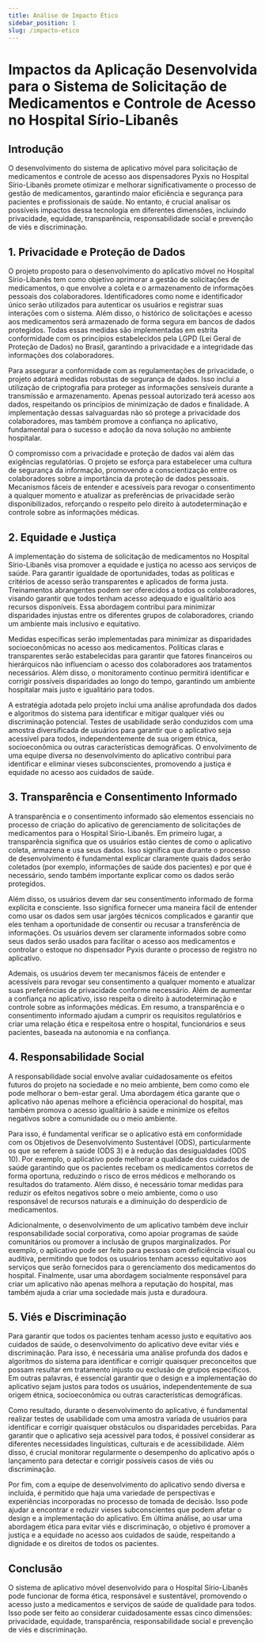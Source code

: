 ```yaml
---
title: Análise de Impacto Ético
sidebar_position: 1
slug: /impacto-etico
---
```


# Impactos da Aplicação Desenvolvida para o Sistema de Solicitação de Medicamentos e Controle de Acesso no Hospital Sírio-Libanês

## Introdução

O desenvolvimento do sistema de aplicativo móvel para solicitação de medicamentos e controle de acesso aos dispensadores Pyxis no Hospital Sírio-Libanês promete otimizar e melhorar significativamente o processo de gestão de medicamentos, garantindo maior eficiência e segurança para pacientes e profissionais de saúde. No entanto, é crucial analisar os possíveis impactos dessa tecnologia em diferentes dimensões, incluindo privacidade, equidade, transparência, responsabilidade social e prevenção de viés e discriminação.

## 1. Privacidade e Proteção de Dados

O projeto proposto para o desenvolvimento do aplicativo móvel no Hospital Sírio-Libanês tem como objetivo aprimorar a gestão de solicitações de medicamentos, o que envolve a coleta e o armazenamento de informações pessoais dos colaboradores. Identificadores como nome e identificador único serão utilizados para autenticar os usuários e registrar suas interações com o sistema. Além disso, o histórico de solicitações e acesso aos medicamentos será armazenado de forma segura em bancos de dados protegidos. Todas essas medidas são implementadas em estrita conformidade com os princípios estabelecidos pela LGPD (Lei Geral de Proteção de Dados) no Brasil, garantindo a privacidade e a integridade das informações dos colaboradores.

Para assegurar a conformidade com as regulamentações de privacidade, o projeto adotará medidas robustas de segurança de dados. Isso inclui a utilização de criptografia para proteger as informações sensíveis durante a transmissão e armazenamento. Apenas pessoal autorizado terá acesso aos dados, respeitando os princípios de minimização de dados e finalidade. A implementação dessas salvaguardas não só protege a privacidade dos colaboradores, mas também promove a confiança no aplicativo, fundamental para o sucesso e adoção da nova solução no ambiente hospitalar.

O compromisso com a privacidade e proteção de dados vai além das exigências regulatórias. O projeto se esforça para estabelecer uma cultura de segurança da informação, promovendo a conscientização entre os colaboradores sobre a importância da proteção de dados pessoais. Mecanismos fáceis de entender e acessíveis para revogar o consentimento a qualquer momento e atualizar as preferências de privacidade serão disponibilizados, reforçando o respeito pelo direito à autodeterminação e controle sobre as informações médicas.

## 2. Equidade e Justiça

A implementação do sistema de solicitação de medicamentos no Hospital Sírio-Libanês visa promover a equidade e justiça no acesso aos serviços de saúde. Para garantir igualdade de oportunidades, todas as políticas e critérios de acesso serão transparentes e aplicados de forma justa. Treinamentos abrangentes podem ser oferecidos a todos os colaboradores, visando garantir que todos tenham acesso adequado e igualitário aos recursos disponíveis. Essa abordagem contribui para minimizar disparidades injustas entre os diferentes grupos de colaboradores, criando um ambiente mais inclusivo e equitativo.

Medidas específicas serão implementadas para minimizar as disparidades socioeconômicas no acesso aos medicamentos. Políticas claras e transparentes serão estabelecidas para garantir que fatores financeiros ou hierárquicos não influenciam o acesso dos colaboradores aos tratamentos necessários. Além disso, o monitoramento contínuo permitirá identificar e corrigir possíveis disparidades ao longo do tempo, garantindo um ambiente hospitalar mais justo e igualitário para todos.

A estratégia adotada pelo projeto inclui uma análise aprofundada dos dados e algoritmos do sistema para identificar e mitigar qualquer viés ou discriminação potencial. Testes de usabilidade serão conduzidos com uma amostra diversificada de usuários para garantir que o aplicativo seja acessível para todos, independentemente de sua origem étnica, socioeconômica ou outras características demográficas. O envolvimento de uma equipe diversa no desenvolvimento do aplicativo contribui para identificar e eliminar vieses subconscientes, promovendo a justiça e equidade no acesso aos cuidados de saúde.


## 3. Transparência e Consentimento Informado

A transparência e o consentimento informado são elementos essenciais no processo de criação do aplicativo de gerenciamento de solicitações de medicamentos para o Hospital Sírio-Libanês. Em primeiro lugar, a transparência significa que os usuários estão cientes de como o aplicativo coleta, armazena e usa seus dados. Isso significa que durante o processo de desenvolvimento é fundamental explicar claramente quais dados serão coletados (por exemplo, informações de saúde dos pacientes) e por que é necessário, sendo também importante explicar como os dados serão protegidos.

Além disso, os usuários devem dar seu consentimento informado de forma explícita e consciente. Isso significa fornecer uma maneira fácil de entender como usar os dados sem usar jargões técnicos complicados e garantir que eles tenham a oportunidade de consentir ou recusar a transferência de informações. Os usuários devem ser claramente informados sobre como seus dados serão usados para facilitar o acesso aos medicamentos e controlar o estoque no dispensador Pyxis durante o processo de registro no aplicativo.

Ademais, os usuários devem ter mecanismos fáceis de entender e acessíveis para revogar seu consentimento a qualquer momento e atualizar suas preferências de privacidade conforme necessário. Além de aumentar a confiança no aplicativo, isso respeita o direito à autodeterminação e controle sobre as informações médicas. Em resumo, a transparência e o consentimento informado ajudam a cumprir os requisitos regulatórios e criar uma relação ética e respeitosa entre o hospital, funcionários e seus pacientes, baseada na autonomia e na confiança.

## 4. Responsabilidade Social

A responsabilidade social envolve avaliar cuidadosamente os efeitos futuros do projeto na sociedade e no meio ambiente, bem como como ele pode melhorar o bem-estar geral. Uma abordagem ética garante que o aplicativo não apenas melhore a eficiência operacional do hospital, mas também promova o acesso igualitário à saúde e minimize os efeitos negativos sobre a comunidade ou o meio ambiente.

Para isso, é fundamental verificar se o aplicativo está em conformidade com os Objetivos de Desenvolvimento Sustentável (ODS), particularmente os que se referem à saúde (ODS 3) e à redução das desigualdades (ODS 10). Por exemplo, o aplicativo pode melhorar a qualidade dos cuidados de saúde garantindo que os pacientes recebam os medicamentos corretos de forma oportuna, reduzindo o risco de erros médicos e melhorando os resultados do tratamento. Além disso, é necessário tomar medidas para reduzir os efeitos negativos sobre o meio ambiente, como o uso responsável de recursos naturais e a diminuição do desperdício de medicamentos.

Adicionalmente, o desenvolvimento de um aplicativo também deve incluir responsabilidade social corporativa, como apoiar programas de saúde comunitários ou promover a inclusão de grupos marginalizados. Por exemplo, o aplicativo pode ser feito para pessoas com deficiência visual ou auditiva, permitindo que todos os usuários tenham acesso equitativo aos serviços que serão fornecidos para o gerenciamento dos medicamentos do hospital. Finalmente, usar uma abordagem socialmente responsável para criar um aplicativo não apenas melhora a reputação do hospital, mas também ajuda a criar uma sociedade mais justa e duradoura.

## 5. Viés e Discriminação

Para garantir que todos os pacientes tenham acesso justo e equitativo aos cuidados de saúde, o desenvolvimento do aplicativo deve evitar viés e discriminação. Para isso, é necessária uma análise profunda dos dados e algoritmos do sistema para identificar e corrigir quaisquer preconceitos que possam resultar em tratamento injusto ou exclusão de grupos específicos. Em outras palavras, é essencial garantir que o design e a implementação do aplicativo sejam justos para todos os usuários, independentemente de sua origem étnica, socioeconômica ou outras características demográficas.

Como resultado, durante o desenvolvimento do aplicativo, é fundamental realizar testes de usabilidade com uma amostra variada de usuários para identificar e corrigir quaisquer obstáculos ou disparidades percebidas. Para garantir que o aplicativo seja acessível para todos, é possível considerar as diferentes necessidades linguísticas, culturais e de acessibilidade. Além disso, é crucial monitorar regularmente o desempenho do aplicativo após o lançamento para detectar e corrigir possíveis casos de viés ou discriminação.

Por fim, com a equipe de desenvolvimento do aplicativo sendo diversa e incluída, é permitido que haja uma variedade de perspectivas e experiências incorporadas no processo de tomada de decisão. Isso pode ajudar a encontrar e reduzir vieses subconscientes que podem afetar o design e a implementação do aplicativo. Em última análise, ao usar uma abordagem ética para evitar viés e discriminação, o objetivo é promover a justiça e a equidade no acesso aos cuidados de saúde, respeitando a dignidade e os direitos de todos os pacientes.

## Conclusão

O sistema de aplicativo móvel desenvolvido para o Hospital Sírio-Libanês pode funcionar de forma ética, responsável e sustentável, promovendo o acesso justo a medicamentos e serviços de saúde de qualidade para todos. Isso pode ser feito ao considerar cuidadosamente essas cinco dimensões: privacidade, equidade, transparência, responsabilidade social e prevenção de viés e discriminação.
